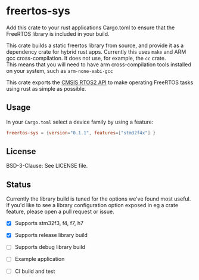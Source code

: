 # freertos-sys

Add this crate to your rust applications Cargo.toml to ensure that
the FreeRTOS library is included in your build.

This crate builds a static freertos library from source, 
and provide it as a dependency crate for hybrid rust apps.
Currently this uses `make` and ARM gcc cross-compilation. 
It does not use, for example, the `cc` crate.  
This means that you will need to have arm cross-compilation
tools installed on your system, such as 
`arm-none-eabi-gcc`

This crate exports the [CMSIS RTOS2 API]() to make operating
FreeRTOS tasks using rust as simple as possible.

## Usage
In your `Cargo.toml` select a device family by using a feature:

``` toml
freertos-sys = {version="0.1.1", features=["stm32f4x"] }
```

## License

BSD-3-Clause: See LICENSE file.

## Status

Currently the library build is tuned for the options we've found most useful.
If you'd like to see a library configuration option exposed in eg
a crate feature, please open a pull request or issue.

- [x] Supports stm32f3, f4, f7, h7
- [x] Supports release library build
- [ ] Supports debug library build
- [ ] Example application
- [ ] CI build and test

